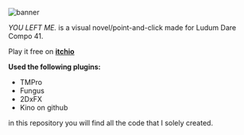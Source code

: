 ![banner](https://img.itch.zone/aW1nLzExOTEwODUucG5n/original/cOtWHW.png "banner")


_YOU LEFT ME._ is a visual novel/point-and-click made for Ludum Dare Compo 41.

Play it free on [**itchio**](https://zephyo.itch.io/you-left-me)

**Used the following plugins:**
* TMPro
* Fungus
* 2DxFX
* Kino on github 


in this repository you will find all the code that I solely created.

